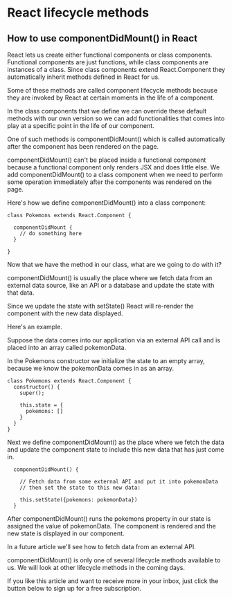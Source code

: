 # React lifecycle methods
## How to use componentDidMount() in React

React lets us create either functional components or class components.  Functional components are just functions, while class components are instances of a class.
Since class components extend React.Component they automatically inherit methods defined in React for us.

Some of these methods are called component lifecycle methods because they are invoked by React at certain moments in the life of a component.

In the class components that we define we can override these default methods with our own version so we can add functionalities that comes into play at a specific point in the life of our component.

One of such methods is componentDidMount() which is called automatically after the component has been rendered on the page.

componentDidMount() can't be placed inside a functional component because a functional component only renders JSX and does little else.  We add componentDidMount() to a class component when we need to perform some operation immediately after the components was rendered on the page.

Here's how we define componentDidMount() into a class component:

```
class Pokemons extends React.Component {

  componentDidMount {
    // do something here
  }

}
```

Now that we have the method in our class, what are we going to do with it?

componentDidMount() is usually the place where we fetch data from an external data source, like an API or a database and update the state with that data.

Since we update the state with setState() React will re-render the component with the new data displayed.

Here's an example.

Suppose the data comes into our application via an external API call and is placed into an array called pokemonData.

In the Pokemons constructor we initialize the state to an empty array, because we know the pokemonData comes in as an array.

```
class Pokemons extends React.Component {
  constructor() {
    super();

    this.state = {
      pokemons: [] 
    }
  }
}
```

Next we define componentDidMount() as the place where we fetch the data and update the component state to include this new data that has just come in.

```
  componentDidMount() {

    // Fetch data from some external API and put it into pokemonData
    // then set the state to this new data:

    this.setState({pokemons: pokemonData})
  }
```

After componentDidMount() runs the pokemons property in our state is assigned the value of pokemonData.
The  component is rendered and the new state is displayed in our component.

In a future article we'll see how to fetch data from an external API.

componentDidMount() is only one of several lifecycle methods available to us. We will look at other lifecycle methods in the coming days.

If you like this article and want to receive more in your inbox, just click the button below to sign up for a free subscription.